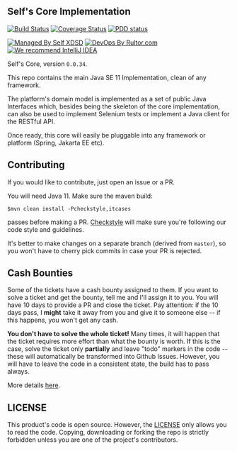 ## Self's Core Implementation

[![Build Status](https://travis-ci.org/self-xdsd/self-core.svg?branch=master)](https://travis-ci.org/self-xdsd/self-core)
[![Coverage Status](https://coveralls.io/repos/github/self-xdsd/self-core/badge.svg?branch=master)](https://coveralls.io/github/self-xdsd/self-core?branch=master)
[![PDD status](http://www.0pdd.com/svg?name=self-xdsd/self-core)](http://www.0pdd.com/p?name=self-xdsd/self-core)

[![Managed By Self XDSD](https://amihaiemil.com/images/mbself.svg)](#)
[![DevOps By Rultor.com](http://www.rultor.com/b/self-xdsd/self-core)](http://www.rultor.com/p/self-xdsd/self-core)
[![We recommend IntelliJ IDEA](http://amihaiemil.github.io/images/intellij-idea-recommend.svg)](https://www.jetbrains.com/idea/)


Self's Core, version `0.0.34`.

This repo contains the main Java SE 11 Implementation, clean of any framework.

The platform's domain model is implemented as a set of public Java Interfaces which, besides being the skeleton of the core implementation, can also be used to implement Selenium tests or implement a Java client for the RESTful API.

Once ready, this core will easily be pluggable into any framework or platform (Spring, Jakarta EE etc).

## Contributing 

If you would like to contribute, just open an issue or a PR.

You will need Java 11.
Make sure the maven build:

``$mvn clean install -Pcheckstyle,itcases``

passes before making a PR. [Checkstyle](http://checkstyle.sourceforge.net/) will make sure
you're following our code style and guidelines.

It's better to make changes on a separate branch (derived from ``master``), so you won't have to cherry pick commits in case your PR is rejected.

## Cash Bounties

Some of the tickets have a cash bounty assigned to them. If you want to solve a ticket and get the bounty, tell me and I'll assign it to you. You will have 10 days to provide a PR and close the ticket. Pay attention: if the 10 days pass, I **might** take it away from you and give it to someone else -- if this happens, you won't get any cash. 

**You don't have to solve the whole ticket!** Many times, it will happen that the ticket requires more effort than what the bounty is worth. If this is the case, solve the ticket only **partially** and leave "todo" markers in the code -- these will automatically be transformed into Github Issues. However, you will have to leave the code in a consistent state, the build has to pass always.

More details [here](https://amihaiemil.com/2020/02/15/solve-github-issues-and-get-cash.html).

## LICENSE

This product's code is open source. However, the [LICENSE](https://github.com/self-xdsd/self-core/blob/master/LICENSE) only allows you to read the code. Copying, downloading or forking the repo is strictly forbidden unless you are one of the project's contributors.
